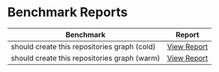 # Benchmark Reports
| Benchmark | Report |
|-----------|--------|
| should create this repositories graph (cold) | [View Report](./should-create-this-repositories-graph-(cold).md) |
| should create this repositories graph (warm) | [View Report](./should-create-this-repositories-graph-(warm).md) |
